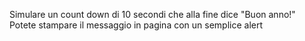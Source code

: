 Simulare un count down di 10 secondi che alla fine dice "Buon anno!"
Potete stampare il messaggio in pagina con un semplice alert